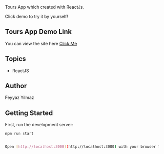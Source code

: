 Tours App which created with ReactJs.

Click demo to try it by yourself!

## Tours App Demo Link

You can view the site here
[Click Me](https://european-players.netlify.app/)

## Topics

- ReactJS

## Author

Feyyaz Yılmaz

## Getting Started

First, run the development server:

```bash
npm run start


Open [http://localhost:3000](http://localhost:3000) with your browser to see the result.
```
